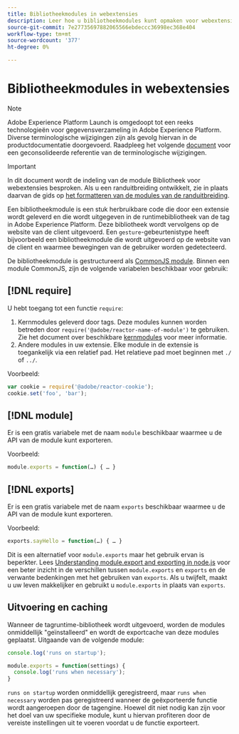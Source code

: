 ```yaml
---
title: Bibliotheekmodules in webextensies
description: Leer hoe u bibliotheekmodules kunt opmaken voor webextensies in Adobe Experience Platform.
source-git-commit: 7e27735697882065566ebdeccc36998ec368e404
workflow-type: tm+mt
source-wordcount: '377'
ht-degree: 0%

---
```


# Bibliotheekmodules in webextensies

>[!NOTE]
>
>Adobe Experience Platform Launch is omgedoopt tot een reeks technologieën voor gegevensverzameling in Adobe Experience Platform. Diverse terminologische wijzigingen zijn als gevolg hiervan in de productdocumentatie doorgevoerd. Raadpleeg het volgende [document](../../term-updates.md) voor een geconsolideerde referentie van de terminologische wijzigingen.

>[!IMPORTANT]
>
>In dit document wordt de indeling van de module Bibliotheek voor webextensies besproken. Als u een randuitbreiding ontwikkelt, zie in plaats daarvan de gids op [het formatteren van de modules van de randuitbreiding](../edge/format.md).

Een bibliotheekmodule is een stuk herbruikbare code die door een extensie wordt geleverd en die wordt uitgegeven in de runtimebibliotheek van de tag in Adobe Experience Platform. Deze bibliotheek wordt vervolgens op de website van de client uitgevoerd. Een `gesture`-gebeurtenistype heeft bijvoorbeeld een bibliotheekmodule die wordt uitgevoerd op de website van de client en waarmee bewegingen van de gebruiker worden gedetecteerd.

De bibliotheekmodule is gestructureerd als [CommonJS module](http://wiki.commonjs.org/wiki/Modules/1.1.1). Binnen een module CommonJS, zijn de volgende variabelen beschikbaar voor gebruik:

## [!DNL require]

U hebt toegang tot een functie `require`:

1. Kernmodules geleverd door tags. Deze modules kunnen worden betreden door `require('@adobe/reactor-name-of-module')` te gebruiken. Zie het document over beschikbare [kernmodules](./core.md) voor meer informatie.
1. Andere modules in uw extensie. Elke module in de extensie is toegankelijk via een relatief pad. Het relatieve pad moet beginnen met `./` of `../`.

Voorbeeld:

```javascript
var cookie = require('@adobe/reactor-cookie');
cookie.set('foo', 'bar');
```

## [!DNL module]

Er is een gratis variabele met de naam `module` beschikbaar waarmee u de API van de module kunt exporteren.

Voorbeeld:

```javascript
module.exports = function(…) { … }
```

## [!DNL exports]

Er is een gratis variabele met de naam `exports` beschikbaar waarmee u de API van de module kunt exporteren.

Voorbeeld:

```javascript
exports.sayHello = function(…) { … }
```

Dit is een alternatief voor `module.exports` maar het gebruik ervan is beperkter. Lees [Understanding module.export and exporting in node.js](https://www.sitepoint.com/understanding-module-exports-exports-node-js/) voor een beter inzicht in de verschillen tussen `module.exports` en `exports` en de verwante bedenkingen met het gebruiken van `exports`. Als u twijfelt, maakt u uw leven makkelijker en gebruikt u `module.exports` in plaats van `exports`.

## Uitvoering en caching

Wanneer de tagruntime-bibliotheek wordt uitgevoerd, worden de modules onmiddellijk &quot;geïnstalleerd&quot; en wordt de exportcache van deze modules geplaatst. Uitgaande van de volgende module:

```javascript
console.log('runs on startup');

module.exports = function(settings) {
  console.log('runs when necessary');
}
```

`runs on startup` worden onmiddellijk geregistreerd, maar  `runs when necessary` worden pas geregistreerd wanneer de geëxporteerde functie wordt aangeroepen door de tagengine. Hoewel dit niet nodig kan zijn voor het doel van uw specifieke module, kunt u hiervan profiteren door de vereiste instellingen uit te voeren voordat u de functie exporteert.
